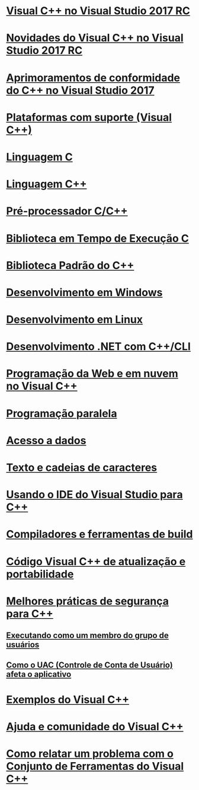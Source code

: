 # [Visual C++ no Visual Studio 2017 RC](visual-cpp-in-visual-studio.md)
# [Novidades do Visual C++ no Visual Studio 2017 RC](what-s-new-for-visual-cpp-in-visual-studio.md)
# [Aprimoramentos de conformidade do C++ no Visual Studio 2017](cpp-conformance-improvements-2017.md)
# [Plataformas com suporte (Visual C++)](supported-platforms-visual-cpp.md)
# [Linguagem C](c-language/c-language-reference.md)
# [Linguagem C++](cpp/cpp-language-reference.md)
# [Pré-processador C/C++](preprocessor/c-cpp-preprocessor-reference.md)
# [Biblioteca em Tempo de Execução C](c-runtime-library/c-run-time-library-reference.md)
# [Biblioteca Padrão do C++](standard-library/cpp-standard-library-reference.md)
# [Desenvolvimento em Windows](windows/overview-of-windows-programming-in-cpp.md)
# [Desenvolvimento em Linux](linux/download-install-and-setup-the-linux-development-workload.md)
# [Desenvolvimento .NET com C++/CLI](dotnet/dotnet-programming-with-cpp-cli-visual-cpp.md)
# [Programação da Web e em nuvem no Visual C++](cloud/cloud-and-web-programming-in-visual-cpp.md)
# [Programação paralela](parallel/parallel-programming-in-visual-cpp.md)
# [Acesso a dados](data/data-access-programming-mfc-atl.md)
# [Texto e cadeias de caracteres](text/text-and-strings-in-visual-cpp.md)
# [Usando o IDE do Visual Studio para C++](ide/ide-and-tools-for-visual-cpp-development.md)
# [Compiladores e ferramentas de build](build/building-c-cpp-programs.md)
# [Código Visual C++ de atualização e portabilidade](porting/visual-cpp-porting-and-upgrading-guide.md)
# [Melhores práticas de segurança para C++](security/security-best-practices-for-cpp.md)
## [Executando como um membro do grupo de usuários](security/running-as-a-member-of-the-users-group.md)
## [Como o UAC (Controle de Conta de Usuário) afeta o aplicativo](security/how-user-account-control-uac-affects-your-application.md)
# [Exemplos do Visual C++](visual-cpp-samples.md)
# [Ajuda e comunidade do Visual C++](visual-cpp-help-and-community.md)
# [Como relatar um problema com o Conjunto de Ferramentas do Visual C++](how-to-report-a-problem-with-the-visual-cpp-toolset.md)